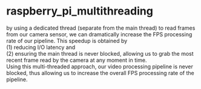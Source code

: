 # raspberry_pi_multithreading
by using a dedicated thread (separate from the main thread) to read frames from our camera sensor, we can dramatically increase the FPS processing rate of our pipeline. This speedup is obtained by  
(1) reducing I/O latency and  
(2) ensuring the main thread is never blocked, allowing us to grab the most recent frame read by the camera at any moment in time.  
Using this multi-threaded approach, our video processing pipeline is never blocked, thus allowing us to increase the overall FPS processing rate of the pipeline. 

